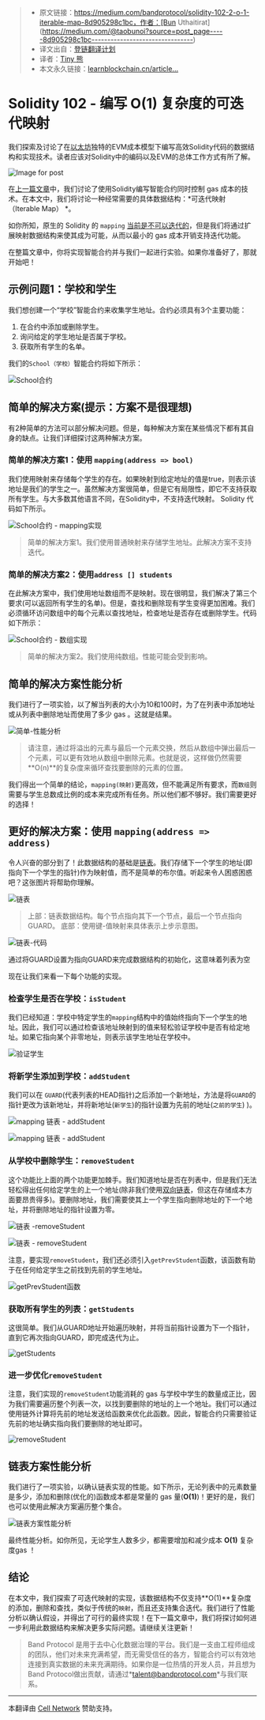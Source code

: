 > * 原文链接：https://medium.com/bandprotocol/solidity-102-2-o-1-iterable-map-8d905298c1bc，作者：[Bun Uthaitirat](https://medium.com/@taobunoi?source=post_page-----8d905298c1bc--------------------------------)
> * 译文出自：[登链翻译计划](https://github.com/lbc-team/Pioneer)
> * 译者：[Tiny 熊](https://learnblockchain.cn/people/15)
> * 本文永久链接：[learnblockchain.cn/article…]()

#  Solidity 102 - 编写 O(1) 复杂度的可迭代映射

我们探索及讨论了在[以太坊](https://learnblockchain.cn/categories/ethereum/)独特的EVM成本模型下编写高效Solidity代码的数据结构和实现技术。读者应该对Solidity中的编码以及EVM的总体工作方式有所了解。

![Image for post](https://img.learnblockchain.cn/2020/10/27/tJfQFuQg.png)

在[上一篇文章](https://medium.com/bandprotocol/solidity-102-1-keeping-gas-cost-under-control-ae95b835807f)中，我们讨论了使用Solidity编写智能合约同时控制 gas 成本的技术。在本文中，我们将讨论一种经常需要的具体数据结构：*可迭代映射（Iterable Map） *。

如你所知，原生的 Solidity 的 `mapping` [当前是不可以迭代的](https://learnblockchain.cn/docs/solidity/types.html#mapping-types)，但是我们将通过扩展映射数据结构来使其成为可能，从而以最小的 gas 成本开销支持迭代功能。

在整篇文章中，你将实现智能合约并与我们一起进行实验。如果你准备好了，那就开始吧！

## 示例问题1：学校和学生

我们想创建一个“学校”智能合约来收集学生地址。合约必须具有3个主要功能：

1. 在合约中添加或删除学生。
2. 询问给定的学生地址是否属于学校。
3. 获取所有学生的名单。

我们的`School（学校）`智能合约将如下所示：

![School合约](https://img.learnblockchain.cn/2020/10/27/ztIEBIvQ.png)

## 简单的解决方案(提示：方案不是很理想)

有2种简单的方法可以部分解决问题。但是，每种解决方案在某些情况下都有其自身的缺点。让我们详细探讨这两种解决方案。

### 简单的解决方案1：使用 `mapping(address => bool)`

我们使用映射来存储每个学生的存在。如果映射到给定地址的值是true，则表示该地址是我们的学生之一。虽然解决方案很简单，但是它有局限性，即它不支持获取所有学生。与大多数其他语言不同，在Solidity中，不支持迭代映射。 Solidity 代码如下所示。

![School合约 - mapping实现](https://img.learnblockchain.cn/2020/10/27/XiIhWVgw.png)

> 简单的解决方案1。我们使用普通映射来存储学生地址。此解决方案不支持迭代。

### 简单的解决方案2：使用`address [] students`

在此解决方案中，我们使用地址数组而不是映射。现在很明显，我们解决了第三个要求(可以返回所有学生的名单)。但是，查找和删除现有学生变得更加困难。我们必须循环访问数组中的每个元素以查找地址，检查地址是否存在或删除学生。代码如下所示：

![School合约 - 数组实现](https://img.learnblockchain.cn/2020/10/27/vcwvsuMA.png)

> 简单的解决方案2。我们使用纯数组。性能可能会受到影响。

## 简单的解决方案性能分析

我们进行了一项实验，以了解当列表的大小为10和100时，为了在列表中添加地址或从列表中删除地址而使用了多少 gas 。这就是结果。

![简单-性能分析](https://img.learnblockchain.cn/2020/10/27/CRR7NbCg.png)

> 请注意，通过将溢出的元素与最后一个元素交换，然后从数组中弹出最后一个元素，可以更有效地从数组中删除元素。也就是说，这样做仍然需要**O(n)**的复杂度来循环查找要删除的元素的位置。

我们得出一个简单的结论，`mapping(映射)`更高效，但不能满足所有要求，而`数组`则需要与学生总数成比例的成本来完成所有任务。所以他们都不够好。我们需要更好的选择！

## 更好的解决方案：使用 `mapping(address => address)`

令人兴奋的部分到了！此数据结构的基础是[链表](https://en.wikipedia.org/wiki/Linked_list)。我们存储下一个学生的地址(即指向下一个学生的指针)作为映射值，而不是简单的布尔值。听起来令人困惑困惑吧？这张图片将帮助你理解。


![链表](https://img.learnblockchain.cn/2020/10/27/nFvFq4vA.png)

> 上部：链表数据结构。每个节点指向其下一个节点，最后一个节点指向GUARD。
> 底部：使用键-值映射来具体表示上步示意图。


![链表-代码](https://img.learnblockchain.cn/2020/10/27//eSyHtnA.png)

通过将GUARD设置为指向GUARD来完成数据结构的初始化，这意味着列表为空

现在让我们来看一下每个功能的实现。

### 检查学生是否在学校：`isStudent`

我们已经知道：学校中特定学生的`mapping`结构中的值始终指向下一个学生的地址。因此，我们可以通过检查该地址映射到的值来轻松验证学校中是否有给定地址。如果它指向某个非零地址，则表示该学生地址在学校中。

![验证学生](https://img.learnblockchain.cn/2020/10/27/LxowweWw.png)

### 将新学生添加到学校：`addStudent`

我们可以在 `GUARD`(代表列表的HEAD指针)之后添加一个新地址，方法是将`GUARD`的指针更改为该新地址，并将新地址(`新学生`)的指针设置为先前的地址(`之前的学生`) )。


![mapping 链表 - addStudent](https://img.learnblockchain.cn/2020/10/27/EFdkbDHA.png)

![mapping 链表 - addStudent](https://img.learnblockchain.cn/2020/10/27/PbVCQ3Nw.png)


### 从学校中删除学生：`removeStudent`

这个功能比上面的两个功能更加棘手。我们知道地址是否在列表中，但是我们无法轻松得出任何给定学生的上一个地址(除非我们使用[双向链表](https://en.wikipedia.org/wiki/Doubly_linked_list)，但这在存储成本方面要昂贵得多)。要删除地址，我们需要使其上一个学生指向删除地址的下一个地址，并将删除地址的指针设置为零。

![链表 -removeStudent](https://img.learnblockchain.cn/2020/10/27/fol-bBCg.png)


![链表 - removeStudent](https://img.learnblockchain.cn/2020/10/27/p164ZYAQ.png)

注意，要实现`removeStudent`，我们还必须引入`getPrevStudent`函数，该函数有助于在任何给定学生之前找到先前的学生地址。

![getPrevStudent函数](https://img.learnblockchain.cn/2020/10/27/1x2UD07w.png)


### 获取所有学生的列表：`getStudents`

这很简单。我们从GUARD地址开始遍历映射，并将当前指针设置为下一个指针，直到它再次指向GUARD，即完成迭代为止。

![getStudents](https://img.learnblockchain.cn/2020/10/27/q3cRs-Hg.png)

### 进一步优化`removeStudent`

注意，我们实现的`removeStudent`功能消耗的 gas 与学校中学生的数量成正比，因为我们需要遍历整个列表一次，以找到要删除的地址的上一个地址。我们可以通过使用链外计算将先前的地址发送给函数来优化此函数。因此，智能合约只需要验证先前的地址确实指向我们要删除的地址即可。

![removeStudent](https://img.learnblockchain.cn/2020/10/27/qM7USzNA.png)

## 链表方案性能分析

我们进行了一项实验，以确认链表实现的性能。如下所示，无论列表中的元素数量是多少，添加和删除(优化的)函数成本都是常量的 gas 量(**O(1)**)！更好的是，我们也可以使用此解决方案遍历整个集合。 


![链表方案性能分析](https://img.learnblockchain.cn/2020/10/27/ZG8yGt4g.png)

最终性能分析。如你所见，无论学生人数多少，都需要增加和减少成本 **O(1)** 复杂度gas ！

## 结论

在本文中，我们探索了可迭代映射的实现，该数据结构不仅支持**O(1)**复杂度的添加，删除和查找，类似于传统的`映射`，而且还支持集合迭代。我们进行了性能分析以确认假设，并得出了可行的最终实现！在下一篇文章中，我们将探讨如何进一步利用此数据结构来解决更多实际问题。请继续关注更新！

> Band Protocol 是用于去中心化数据治理的平台。我们是一支由工程师组成的团队，他们对未来充满希望，而无需受信任的各方，智能合约可以有效地连接到真实数据的未来充满期待。如果你是一位热情的开发人员，并且想为Band Protocol做出贡献，请通过*[talent@bandprotocol.com](mailto：talent@bandprotocol.com)*与我们联系。

------

本翻译由 [Cell Network](https://www.cellnetwork.io/?utm_souce=learnblockchain) 赞助支持。